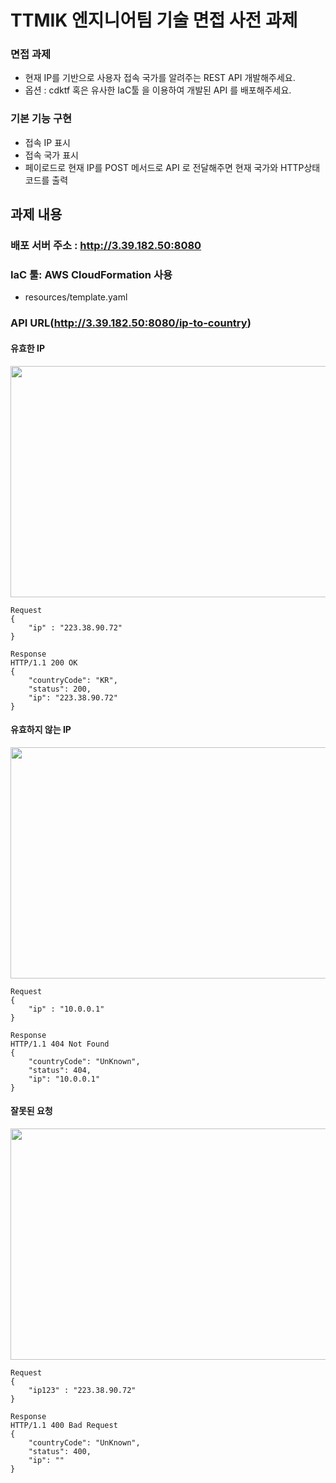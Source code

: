 # TTMIK 엔지니어팀 기술 면접 사전 과제

### 면접 과제
- 현재 IP를 기반으로 사용자 접속 국가를 알려주는 REST API 개발해주세요.
- 옵션 : cdktf 혹은 유사한 IaC툴 을 이용하여 개발된 API 를 배포해주세요.

### 기본 기능 구현
- 접속 IP 표시
- 접속 국가 표시
- 페이로드로 현재 IP를 POST 메서드로 API 로 전달해주면 현재 국가와 HTTP상태 코드를 출력

## 과제 내용
### 배포 서버 주소 : http://3.39.182.50:8080
### IaC 툴: AWS CloudFormation 사용
- resources/template.yaml
### API URL(http://3.39.182.50:8080/ip-to-country)

#### 유효한 IP 
<img src="https://github.com/kgc0120/ipgeocheck/assets/29886664/e402de65-8cf3-4349-95f0-4dc2b47ebfd7" width="700" height="370">
                                                                                                                             
```
Request
{
    "ip" : "223.38.90.72"
}
```
```
Response
HTTP/1.1 200 OK
{
    "countryCode": "KR",
    "status": 200,
    "ip": "223.38.90.72"
}
```

#### 유효하지 않는 IP
<img src="https://github.com/kgc0120/ipgeocheck/assets/29886664/1bad836e-6bc2-4543-96eb-abd6ea1de05d" width="700" height="370">

```
Request
{
    "ip" : "10.0.0.1"
}
```
```
Response
HTTP/1.1 404 Not Found
{
    "countryCode": "UnKnown",
    "status": 404,
    "ip": "10.0.0.1"
}
```
#### 잘못된 요청
<img src="https://github.com/kgc0120/ipgeocheck/assets/29886664/e369ec83-cb60-42f1-ba76-4d5de2c9be1c" width="700" height="370">

```
Request
{
    "ip123" : "223.38.90.72"
}
```
```
Response
HTTP/1.1 400 Bad Request
{
    "countryCode": "UnKnown",
    "status": 400,
    "ip": ""
}
```
